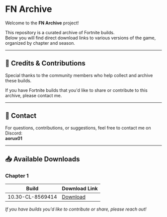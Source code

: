# FN Archive 

Welcome to the **FN Archive** project!

This repository is a curated archive of Fortnite builds.  
Below you will find direct download links to various versions of the game, organized by chapter and season.

---

<!-- ## 🌐 Website

Visit the main website for updates and more resources:  
👉 [https://fn-archive.com](https://fn-archive.com)

--- 
-->

## 🤝 Credits & Contributions

Special thanks to the community members who help collect and archive these builds.

If you have Fortnite builds that you'd like to share or contribute to this archive, please contact me.

---

## 💬 Contact

For questions, contributions, or suggestions, feel free to contact me on Discord:  
**aorux01**

---

## 📥 Available Downloads

### Chapter 1

| Build                                      | Download Link                                                      |
|--------------------------------------------|-------------------------------------------------------------------|
| 10.30-CL-8569414                           | [Download](https://fn-archive.com/chapter-1/FortniteClient-10.30-CL-8569414.rar) |

*If you have builds you'd like to contribute or share, please reach out!*
